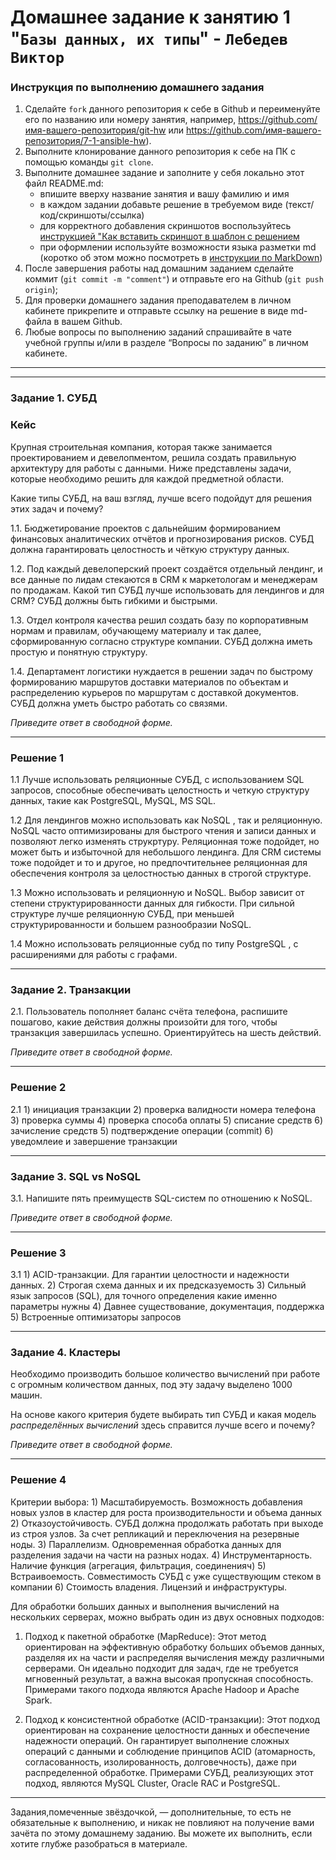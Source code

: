 # Домашнее задание к занятию 1 "`Базы данных, их типы`" - `Лебедев Виктор`


### Инструкция по выполнению домашнего задания

   1. Сделайте `fork` данного репозитория к себе в Github и переименуйте его по названию или номеру занятия, например, https://github.com/имя-вашего-репозитория/git-hw или  https://github.com/имя-вашего-репозитория/7-1-ansible-hw).
   2. Выполните клонирование данного репозитория к себе на ПК с помощью команды `git clone`.
   3. Выполните домашнее задание и заполните у себя локально этот файл README.md:
      - впишите вверху название занятия и вашу фамилию и имя
      - в каждом задании добавьте решение в требуемом виде (текст/код/скриншоты/ссылка)
      - для корректного добавления скриншотов воспользуйтесь [инструкцией "Как вставить скриншот в шаблон с решением](https://github.com/netology-code/sys-pattern-homework/blob/main/screen-instruction.md)
      - при оформлении используйте возможности языка разметки md (коротко об этом можно посмотреть в [инструкции  по MarkDown](https://github.com/netology-code/sys-pattern-homework/blob/main/md-instruction.md))
   4. После завершения работы над домашним заданием сделайте коммит (`git commit -m "comment"`) и отправьте его на Github (`git push origin`);
   5. Для проверки домашнего задания преподавателем в личном кабинете прикрепите и отправьте ссылку на решение в виде md-файла в вашем Github.
   6. Любые вопросы по выполнению заданий спрашивайте в чате учебной группы и/или в разделе “Вопросы по заданию” в личном кабинете.

---

---

### Задание 1. СУБД

### Кейс
Крупная строительная компания, которая также занимается проектированием и девелопментом, решила создать 
правильную архитектуру для работы с данными. Ниже представлены задачи, которые необходимо решить для
каждой предметной области. 

Какие типы СУБД, на ваш взгляд, лучше всего подойдут для решения этих задач и почему? 
 
1.1. Бюджетирование проектов с дальнейшим формированием финансовых аналитических отчётов и прогнозирования рисков.
СУБД должна гарантировать целостность и чёткую структуру данных.

1.2. Под каждый девелоперский проект создаётся отдельный лендинг, и все данные по лидам стекаются в CRM к 
маркетологам и менеджерам по продажам. Какой тип СУБД лучше использовать для лендингов и для CRM? 
СУБД должны быть гибкими и быстрыми.

1.3. Отдел контроля качества решил создать базу по корпоративным нормам и правилам, обучающему материалу 
и так далее, сформированную согласно структуре компании. СУБД должна иметь простую и понятную структуру.

1.4. Департамент логистики нуждается в решении задач по быстрому формированию маршрутов доставки материалов 
по объектам и распределению курьеров по маршрутам с доставкой документов. СУБД должна уметь быстро работать
со связями.

*Приведите ответ в свободной форме.*

---

### Решение 1

1.1 Лучше использовать реляционные СУБД, с использованием SQL запросов, способные обеспечивать целостность и четкую структуру данных,
такие как PostgreSQL, MySQL, MS SQL.

1.2 Для лендингов можно использовать как NoSQL , так и реляционную. NoSQL часто оптимизированы для быстрого чтения и записи данных и позволяют легко изменять струкртуру.
Реляционная тоже подойдет, но может быть и избыточной для небольшого лендинга.
Для CRM системы тоже подойдет и то и другое, но предпочтительнее реляционная для обеспечения контроля за целостностью данных в строгой структуре.

1.3 Можно использовать и реляционную и NoSQL. Выбор зависит от степени структурированности данных для гибкости. При сильной структуре лучше реляционную СУБД,
при меньшей структурированности и большем разнообразии NoSQL.

1.4 Можно использовать реляционные субд по типу PostgreSQL , с расширениями для работы с графами.

---

### Задание 2. Транзакции

2.1. Пользователь пополняет баланс счёта телефона, распишите пошагово, какие действия должны произойти для того, чтобы 
транзакция завершилась успешно. Ориентируйтесь на шесть действий.

*Приведите ответ в свободной форме.*

---

### Решение 2

2.1  1) инициация транзакции
2) проверка валидности номера телефона
3) проверка суммы
4) проверка способа оплаты
5) списание средств
6) зачисление средств
5) подтверждение операции (commit)
6) уведомлеие и завершение транзакции

---

### Задание 3. SQL vs NoSQL

3.1. Напишите пять преимуществ SQL-систем по отношению к NoSQL. 

*Приведите ответ в свободной форме.*

---

### Решение 3

3.1 1) ACID-транзакции. Для гарантии целостности и надежности данных.
2) Строгая схема данных и их предсказуемость
3) Сильный язык запросов (SQL), для точного определения какие именно параметры нужны
4) Давнее существование, документация, поддержка
5) Встроенные оптимизаторы запросов

---

### Задание 4. Кластеры

Необходимо производить большое количество вычислений при работе с огромным количеством данных, под эту задачу 
выделено 1000 машин. 

На основе какого критерия будете выбирать тип СУБД и какая модель *распределённых вычислений* 
здесь справится лучше всего и почему?

*Приведите ответ в свободной форме.*

---

### Решение 4

Критерии выбора: 1) Масштабируемость. Возможность добавления новых узлов в кластер для роста производительности и объема данных
2) Отказоустойчивость. СУБД должна продолжать работать при выходе из строя узлов. За счет репликаций и переключения на резервные ноды.
3) Параллелизм. Одновременная обработка данных для разделения задачи на части на разных нодах.
4) Инструментарность. Наличие функция (агрегация, фильтрация, соединенияч)
5) Встраивоемость. Совместимость СУБД с уже существующим стеком в компании
6) Стоимость владения. Лицензий и инфраструктуры.

Для обработки больших данных и выполнения вычислений на нескольких серверах, можно выбрать один из двух основных подходов:

1. Подход к пакетной обработке (MapReduce): Этот метод ориентирован на эффективную обработку больших объемов данных, разделяя их на части и
 распределяя вычисления между различными серверами. Он идеально подходит для задач, где не требуется мгновенный результат, а важна высокая пропускная
 способность. Примерами такого подхода являются Apache Hadoop и Apache Spark.

2. Подход к консистентной обработке (ACID-транзакции): Этот подход ориентирован на сохранение целостности данных и обеспечение надежности операций.
 Он гарантирует выполнение сложных операций с данными и соблюдение принципов ACID (атомарность, согласованность, изолированность, долговечность), 
 даже при распределенной обработке. Примерами СУБД, реализующих этот подход, являются MySQL Cluster, Oracle RAC и PostgreSQL.

---

Задания,помеченные звёздочкой, — дополнительные, то есть не обязательные к выполнению, и никак не повлияют на получение вами зачёта по этому домашнему заданию. Вы можете их выполнить, если хотите глубже разобраться в материале.
